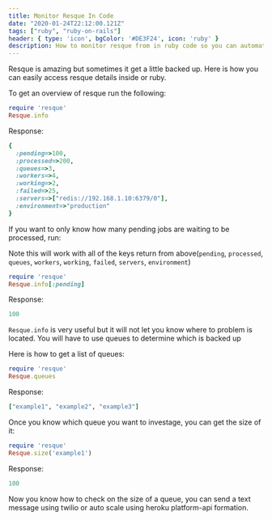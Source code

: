 ```yaml
---
title: Monitor Resque In Code
date: "2020-01-24T22:12:00.121Z"
tags: ["ruby", "ruby-on-rails"]
header: { type: 'icon', bgColor: '#DE3F24', icon: 'ruby' }
description: How to monitor resque from in ruby code so you can automatically handle scaling or send a text if it hits a certain threshold
---
```


Resque is amazing but sometimes it get a little backed up.
Here is how you can easily access resque details inside or ruby.

To get an overview of resque run the following:
```ruby
require 'resque'
Resque.info
```

Response:
```ruby
{
  :pending=>100,
  :processed=>200,
  :queues=>3,
  :workers=>4,
  :working=>2,
  :failed=>25,
  :servers=>["redis://192.168.1.10:6379/0"],
  :environment=>"production"
}
```

If you want to only know how many pending jobs are waiting to be processed, run:

Note this will work with all of the keys return from above(`pending`, `processed`, `queues`, `workers`, `working`, `failed`, `servers`, `environment`)
```ruby
require 'resque'
Resque.info[:pending]
```

Response:
```ruby
100
```

`Resque.info` is very useful but it will not let you know where to problem is located.
You will have to use queues to determine which is backed up

Here is how to get a list of queues:
```ruby
require 'resque'
Resque.queues
```

Response:
```ruby
["example1", "example2", "example3"]
```


Once you know which queue you want to investage, you can get the size of it:
```ruby
require 'resque'
Resque.size('example1')
```

Response:
```ruby
100
```

Now you know how to check on the size of a queue, you can send a text message using twilio or auto scale using heroku platform-api formation.